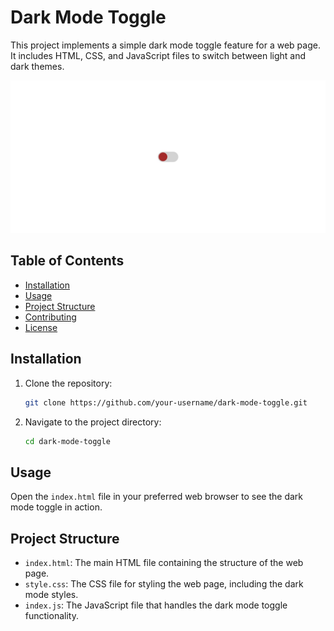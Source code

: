 # Dark Mode Toggle

This project implements a simple dark mode toggle feature for a web page. It includes HTML, CSS, and JavaScript files to switch between light and dark themes.


![output](./output.png)

## Table of Contents

- [Installation](#installation)
- [Usage](#usage)
- [Project Structure](#project-structure)
- [Contributing](#contributing)
- [License](#license)

## Installation

1. Clone the repository:
    ```bash
    git clone https://github.com/your-username/dark-mode-toggle.git
    ```
2. Navigate to the project directory:
    ```bash
    cd dark-mode-toggle
    ```

## Usage

Open the `index.html` file in your preferred web browser to see the dark mode toggle in action.

## Project Structure

- `index.html`: The main HTML file containing the structure of the web page.
- `style.css`: The CSS file for styling the web page, including the dark mode styles.
- `index.js`: The JavaScript file that handles the dark mode toggle functionality.


